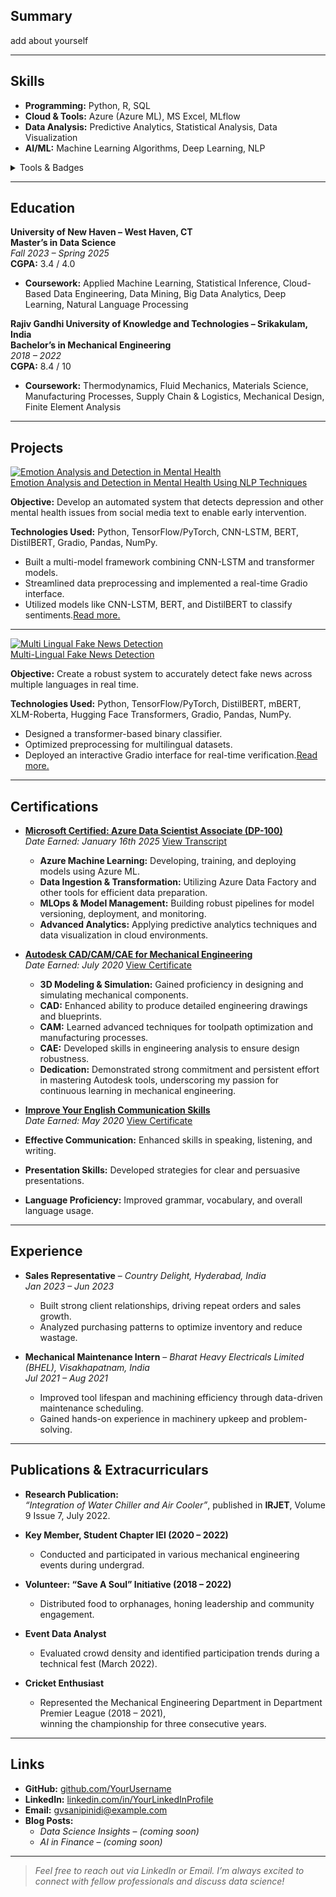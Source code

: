 


## Summary
add about yourself

---

## Skills
- **Programming:** Python, R, SQL  
- **Cloud & Tools:** Azure (Azure ML), MS Excel, MLflow  
- **Data Analysis:** Predictive Analytics, Statistical Analysis, Data Visualization  
- **AI/ML:** Machine Learning Algorithms, Deep Learning, NLP

<details markdown="1">
<summary>Tools & Badges</summary>

![Python](https://img.shields.io/badge/Python-3670A0?style=for-the-badge&logo=python&logoColor=ffdd54)
![R](https://img.shields.io/badge/R-276DC3?style=for-the-badge&logo=r&logoColor=white)
![Azure](https://img.shields.io/badge/Azure-0072C6?style=for-the-badge&logo=microsoftazure&logoColor=white)
![SQL](https://img.shields.io/badge/SQL-4479A1?style=for-the-badge&logo=mysql&logoColor=white)
</details>

---

## Education

**University of New Haven – West Haven, CT**<br>
**Master’s in Data Science**  
*Fall 2023 – Spring 2025*  
**CGPA:** 3.4 / 4.0

- **Coursework:** Applied Machine Learning, Statistical Inference, Cloud-Based Data Engineering, Data Mining, Big Data Analytics, Deep Learning, Natural Language Processing


**Rajiv Gandhi University of Knowledge and Technologies – Srikakulam, India**<br>
**Bachelor’s in Mechanical Engineering**  
*2018 – 2022*  
**CGPA:** 8.4 / 10

- **Coursework:** Thermodynamics, Fluid Mechanics, Materials Science, Manufacturing Processes, Supply Chain & Logistics, Mechanical Design, Finite Element Analysis

---

## Projects 
 
<div class="project-card">
  <!-- Clickable Thumbnail -->
  <a href="{{ '/each-project/emotion-analysis-and-detection-in-mental-health-using-nlp-techniques/' | relative_url }}">
    <img 
      class="project-thumbnail"
      src="{{ '/assets/NLP.jpeg' | relative_url }}"
      alt="Emotion Analysis and Detection in Mental Health"
    />
  </a>

  <!-- Project Details -->
  <div class="project-details">
    <!-- Clickable Title -->
    <a 
      class="project-title"
      href="{{ '/each-project/emotion-analysis-and-detection-in-mental-health-using-nlp-techniques/' | relative_url }}"
    >
      Emotion Analysis and Detection in Mental Health Using NLP Techniques
    </a>
    <p><strong>Objective:</strong> Develop an automated system that detects depression and other mental health issues from social media text to enable early intervention.</p>
    <p><strong>Technologies Used:</strong> Python, TensorFlow/PyTorch, CNN-LSTM, BERT, DistilBERT, Gradio, Pandas, NumPy.</p>
    <ul>
      <li>Built a multi-model framework combining CNN-LSTM and transformer models.</li>
      <li>Streamlined data preprocessing and implemented a real-time Gradio interface.</li>
      <li>Utilized models like CNN-LSTM, BERT, and DistilBERT to classify sentiments.<a href="{{ '/each-project/emotion-analysis-and-detection-in-mental-health-using-nlp-techniques/' | relative_url }}">Read more.</a></li>
    </ul>
  </div>
</div>

---
<div class="project-card">
  <!-- Clickable Thumbnail -->
  <a class="project-link" href="{{ '/each-project/Multi-Lingual-Fake-News-Detection.html' | relative_url }}">
    <img class="project-thumbnail" src="{{ '/assets/Fake-news-detection.png' | relative_url }}" alt="Multi Lingual Fake News Detection">
  </a>

  <!-- Project Details -->
  <div class="project-details">
    <!-- Clickable Title -->
    <a class="project-link project-title" href="{{ '/each-project/Multi-Lingual-Fake-News-Detection.html' | relative_url }}">
      Multi-Lingual Fake News Detection
    </a>
    <p><strong>Objective:</strong> Create a robust system to accurately detect fake news across multiple languages in real time.</p>
    <p><strong>Technologies Used:</strong> Python, TensorFlow/PyTorch, DistilBERT, mBERT, XLM-Roberta, Hugging Face Transformers, Gradio, Pandas, NumPy.</p>
    <ul>
      <li>Designed a transformer-based binary classifier.</li>
      <li>Optimized preprocessing for multilingual datasets.</li>
      <li>Deployed an interactive Gradio interface for real-time verification.<a href="{{ '/each-project/Multi-Lingual-Fake-News-Detection.html' | relative_url }}">Read more.</a></li>
    </ul>
  </div>
</div>

----
## Certifications

- [**Microsoft Certified: Azure Data Scientist Associate (DP-100)**](assets/DP-100-Certificate.pdf)<br>
  *Date Earned: January 16th 2025*  [View Transcript](assets/DP-100-Transcript.pdf)
  - **Azure Machine Learning:** Developing, training, and deploying models using Azure ML.
  - **Data Ingestion & Transformation:** Utilizing Azure Data Factory and other tools for efficient data preparation.
  - **MLOps & Model Management:** Building robust pipelines for model versioning, deployment, and monitoring.
  - **Advanced Analytics:** Applying predictive analytics techniques and data visualization in cloud environments.

- [**Autodesk CAD/CAM/CAE for Mechanical Engineering**](https://coursera.org/verify/specialization/JWBRCATX4CPZ)<br>
  *Date Earned: July 2020*  [View Certificate](assets/Coursera-AutoDesk.pdf)
  - **3D Modeling & Simulation:** Gained proficiency in designing and simulating mechanical components.
  - **CAD:** Enhanced ability to produce detailed engineering drawings and blueprints.
  - **CAM:** Learned advanced techniques for toolpath optimization and manufacturing processes.
  - **CAE:** Developed skills in engineering analysis to ensure design robustness.
  - **Dedication:** Demonstrated strong commitment and persistent effort in mastering Autodesk tools, underscoring my passion for continuous learning in mechanical engineering.
 
 - [**Improve Your English Communication Skills**](https://www.coursera.org/account/accomplishments/specialization/2K8EBU7QU3M6)<br>
  *Date Earned: May 2020*  [View Certificate](assets/Coursera-Communication.pdf)
  - **Effective Communication:** Enhanced skills in speaking, listening, and writing.
  - **Presentation Skills:** Developed strategies for clear and persuasive presentations.
  - **Language Proficiency:** Improved grammar, vocabulary, and overall language usage.




---

## Experience
- **Sales Representative** – *Country Delight, Hyderabad, India*  
  *Jan 2023 – Jun 2023*  
  - Built strong client relationships, driving repeat orders and sales growth.  
  - Analyzed purchasing patterns to optimize inventory and reduce wastage.

- **Mechanical Maintenance Intern** – *Bharat Heavy Electricals Limited (BHEL), Visakhapatnam, India*  
  *Jul 2021 – Aug 2021*  
  - Improved tool lifespan and machining efficiency through data-driven maintenance scheduling.  
  - Gained hands-on experience in machinery upkeep and problem-solving.

---

## Publications & Extracurriculars
- **Research Publication:**  
  *“Integration of Water Chiller and Air Cooler”*, published in **IRJET**, Volume 9 Issue 7, July 2022.

- **Key Member, Student Chapter IEI (2020 – 2022)**  
  - Conducted and participated in various mechanical engineering events during undergrad.

- **Volunteer: “Save A Soul” Initiative (2018 – 2022)**  
  - Distributed food to orphanages, honing leadership and community engagement.

- **Event Data Analyst**  
  - Evaluated crowd density and identified participation trends during a technical fest (March 2022).

- **Cricket Enthusiast**  
  - Represented the Mechanical Engineering Department in Department Premier League (2018 – 2021),  
    winning the championship for three consecutive years.

---

## Links
- **GitHub:** [github.com/YourUsername](https://github.com/YourUsername)  
- **LinkedIn:** [linkedin.com/in/YourLinkedInProfile](https://linkedin.com/in/YourLinkedInProfile)  
- **Email:** [gvsanipinidi@example.com](mailto:gvsanipinidi@example.com)  
- **Blog Posts:**  
  - *Data Science Insights* – *(coming soon)*  
  - *AI in Finance* – *(coming soon)*  

---

> *Feel free to reach out via LinkedIn or Email. I’m always excited to connect with fellow professionals and discuss data science!*

